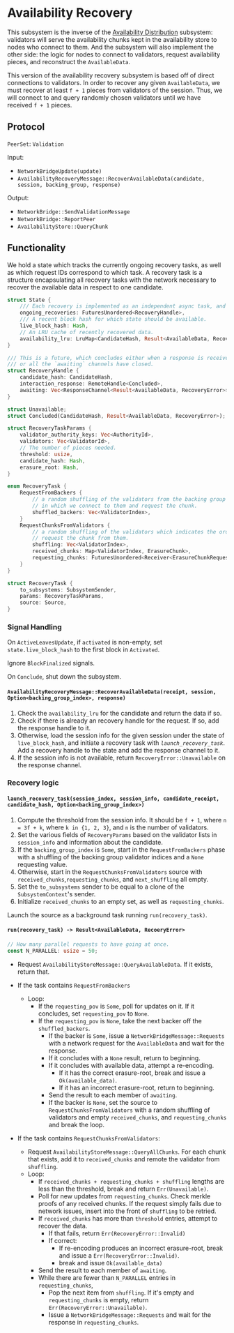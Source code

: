 # Availability Recovery

This subsystem is the inverse of the [Availability Distribution](availability-distribution.md) subsystem: validators
will serve the availability chunks kept in the availability store to nodes who connect to them. And the subsystem will
also implement the other side: the logic for nodes to connect to validators, request availability pieces, and
reconstruct the `AvailableData`.

This version of the availability recovery subsystem is based off of direct connections to validators. In order to
recover any given `AvailableData`, we must recover at least `f + 1` pieces from validators of the session. Thus, we will
connect to and query randomly chosen validators until we have received `f + 1` pieces.

## Protocol

`PeerSet`: `Validation`

Input:

* `NetworkBridgeUpdate(update)`
* `AvailabilityRecoveryMessage::RecoverAvailableData(candidate, session, backing_group, response)`

Output:

* `NetworkBridge::SendValidationMessage`
* `NetworkBridge::ReportPeer`
* `AvailabilityStore::QueryChunk`

## Functionality

We hold a state which tracks the currently ongoing recovery tasks, as well as which request IDs correspond to which
task. A recovery task is a structure encapsulating all recovery tasks with the network necessary to recover the
available data in respect to one candidate.

```rust
struct State {
    /// Each recovery is implemented as an independent async task, and the handles only supply information about the result.
    ongoing_recoveries: FuturesUnordered<RecoveryHandle>,
    /// A recent block hash for which state should be available.
    live_block_hash: Hash,
    // An LRU cache of recently recovered data.
    availability_lru: LruMap<CandidateHash, Result<AvailableData, RecoveryError>>,
}

/// This is a future, which concludes either when a response is received from the recovery tasks,
/// or all the `awaiting` channels have closed.
struct RecoveryHandle {
    candidate_hash: CandidateHash,
    interaction_response: RemoteHandle<Concluded>,
    awaiting: Vec<ResponseChannel<Result<AvailableData, RecoveryError>>>,
}

struct Unavailable;
struct Concluded(CandidateHash, Result<AvailableData, RecoveryError>);

struct RecoveryTaskParams {
    validator_authority_keys: Vec<AuthorityId>,
    validators: Vec<ValidatorId>,
    // The number of pieces needed.
    threshold: usize,
    candidate_hash: Hash,
    erasure_root: Hash,
}

enum RecoveryTask {
    RequestFromBackers {
        // a random shuffling of the validators from the backing group which indicates the order
        // in which we connect to them and request the chunk.
        shuffled_backers: Vec<ValidatorIndex>,
    }
    RequestChunksFromValidators {
        // a random shuffling of the validators which indicates the order in which we connect to the validators and
        // request the chunk from them.
        shuffling: Vec<ValidatorIndex>,
        received_chunks: Map<ValidatorIndex, ErasureChunk>,
        requesting_chunks: FuturesUnordered<Receiver<ErasureChunkRequestResponse>>,
    }
}

struct RecoveryTask {
    to_subsystems: SubsystemSender,
    params: RecoveryTaskParams,
    source: Source,
}
```

### Signal Handling

On `ActiveLeavesUpdate`, if `activated` is non-empty, set `state.live_block_hash` to the first block in `Activated`.

Ignore `BlockFinalized` signals.

On `Conclude`, shut down the subsystem.

#### `AvailabilityRecoveryMessage::RecoverAvailableData(receipt, session, Option<backing_group_index>, response)`

1. Check the `availability_lru` for the candidate and return the data if so.
1. Check if there is already an recovery handle for the request. If so, add the response handle to it.
1. Otherwise, load the session info for the given session under the state of `live_block_hash`, and initiate a recovery
   task with *`launch_recovery_task`*. Add a recovery handle to the state and add the response channel to it.
1. If the session info is not available, return `RecoveryError::Unavailable` on the response channel.

### Recovery logic

#### `launch_recovery_task(session_index, session_info, candidate_receipt, candidate_hash, Option<backing_group_index>)`

1. Compute the threshold from the session info. It should be `f + 1`, where `n = 3f + k`, where `k in {1, 2, 3}`, and
   `n` is the number of validators.
1. Set the various fields of `RecoveryParams` based on the validator lists in `session_info` and information about the
   candidate.
1. If the `backing_group_index` is `Some`, start in the `RequestFromBackers` phase with a shuffling of the backing group
   validator indices and a `None` requesting value.
1. Otherwise, start in the `RequestChunksFromValidators` source with `received_chunks`,`requesting_chunks`, and
   `next_shuffling` all empty.
1. Set the `to_subsystems` sender to be equal to a clone of the `SubsystemContext`'s sender.
1. Initialize `received_chunks` to an empty set, as well as `requesting_chunks`.

Launch the source as a background task running `run(recovery_task)`.

#### `run(recovery_task) -> Result<AvailableData, RecoeryError>`

```rust
// How many parallel requests to have going at once.
const N_PARALLEL: usize = 50;
```

* Request `AvailabilityStoreMessage::QueryAvailableData`. If it exists, return that.
* If the task contains `RequestFromBackers`
  * Loop:
    * If the `requesting_pov` is `Some`, poll for updates on it. If it concludes, set `requesting_pov` to `None`.
    * If the `requesting_pov` is `None`, take the next backer off the `shuffled_backers`.
        * If the backer is `Some`, issue a `NetworkBridgeMessage::Requests` with a network request for the
          `AvailableData` and wait for the response.
        * If it concludes with a `None` result, return to beginning.
        * If it concludes with available data, attempt a re-encoding.
            * If it has the correct erasure-root, break and issue a `Ok(available_data)`.
            * If it has an incorrect erasure-root, return to beginning.
        * Send the result to each member of `awaiting`.
        * If the backer is `None`, set the source to `RequestChunksFromValidators` with a random shuffling of validators
          and empty `received_chunks`, and `requesting_chunks` and break the loop.

* If the task contains `RequestChunksFromValidators`:
  * Request `AvailabilityStoreMessage::QueryAllChunks`. For each chunk that exists, add it to `received_chunks` and
    remote the validator from `shuffling`.
  * Loop:
    * If `received_chunks + requesting_chunks + shuffling` lengths are less than the threshold, break and return
      `Err(Unavailable)`.
    * Poll for new updates from `requesting_chunks`. Check merkle proofs of any received chunks. If the request simply
      fails due to network issues, insert into the front of `shuffling` to be retried.
    * If `received_chunks` has more than `threshold` entries, attempt to recover the data.
      * If that fails, return `Err(RecoveryError::Invalid)`
      * If correct:
        * If re-encoding produces an incorrect erasure-root, break and issue a `Err(RecoveryError::Invalid)`.
        * break and issue `Ok(available_data)`
    * Send the result to each member of `awaiting`.
    * While there are fewer than `N_PARALLEL` entries in `requesting_chunks`,
      * Pop the next item from `shuffling`. If it's empty and `requesting_chunks` is empty, return
        `Err(RecoveryError::Unavailable)`.
      * Issue a `NetworkBridgeMessage::Requests` and wait for the response in `requesting_chunks`.
